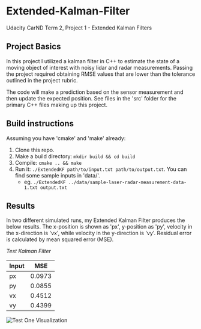 # Extended-Kalman-Filter
Udacity CarND Term 2, Project 1 - Extended Kalman Filters

## Project Basics
In this project I utilized a kalman filter in C++ to estimate the state of a moving object of interest with noisy lidar and radar measurements. Passing the project required obtaining RMSE values that are lower than the tolerance outlined in the project rubric.

The code will make a prediction based on the sensor measurement and then update the expected position. See files in the 'src' folder for the primary C++ files making up this project.

## Build instructions
Assuming you have 'cmake' and 'make' already:
1. Clone this repo.
2. Make a build directory: `mkdir build && cd build`
3. Compile: `cmake .. && make`
4. Run it: `./ExtendedKF path/to/input.txt path/to/output.txt`. You can find some sample inputs in 'data/'.
    * eg. `./ExtendedKF ../data/sample-laser-radar-measurement-data-1.txt output.txt`

## Results
In two different simulated runs, my Extended Kalman Filter produces the below results. The x-position is shown as 'px', y-position as 'py', velocity in the x-direction is 'vx', while velocity in the y-direction is 'vy'. Residual error is calculated by mean squared error (MSE).

*Test Kalman Filter*

| Input |   MSE   |
| ----- | ------- |
|  px   | 0.0973 |
|  py   | 0.0855 |
|  vx   | 0.4512 |
|  vy   | 0.4399 |

![Test One Visualization](https://github.com/christiankay/SDC_projects_P6_extended_kalman_filters/tree/master/images/RMS.png "Kalman Filter Visualization")



